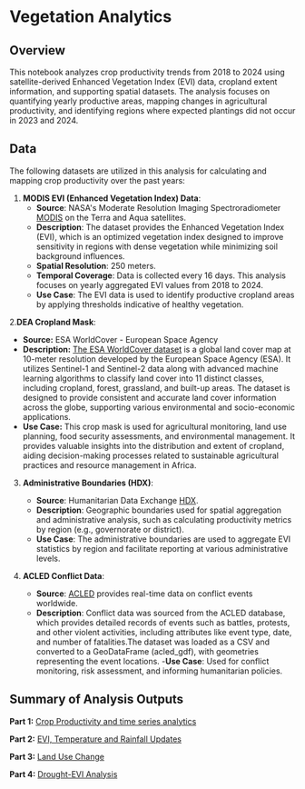 # Vegetation Analytics
## Overview

This notebook analyzes crop productivity trends from 2018 to 2024 using satellite-derived Enhanced Vegetation Index (EVI) data, cropland extent information, and supporting spatial datasets. The analysis focuses on quantifying yearly productive areas, mapping changes in agricultural productivity, and identifying regions where expected plantings did not occur in 2023 and 2024.

## Data

The following datasets are utilized in this analysis for calculating and mapping crop productivity over the past years:

1. **MODIS EVI (Enhanced Vegetation Index) Data**:
   - **Source**: NASA's Moderate Resolution Imaging Spectroradiometer [MODIS](https://modis.gsfc.nasa.gov/data/) on the Terra and Aqua satellites.
   - **Description**: The dataset provides the Enhanced Vegetation Index (EVI), which is an optimized vegetation index designed to improve sensitivity in regions with dense vegetation while minimizing soil background influences.
   - **Spatial Resolution**: 250 meters.
   - **Temporal Coverage**: Data is collected every 16 days. This analysis focuses on yearly aggregated EVI values from 2018 to 2024.
   - **Use Case**: The EVI data is used to identify productive cropland areas by applying thresholds indicative of healthy vegetation.

2.**DEA Cropland Mask**:
   - **Source:** ESA WorldCover - European Space Agency
   - **Description:** [The ESA WorldCover dataset](https://developers.google.com/earth-engine/datasets/catalog/ESA_WorldCover_v100) is a global land cover map at 10-meter resolution developed by the European Space Agency (ESA). It utilizes Sentinel-1 and Sentinel-2 data along with advanced machine learning algorithms to classify land cover into 11 distinct classes, including cropland, forest, grassland, and built-up areas. The dataset is designed to provide consistent and accurate land cover information across the globe, supporting various environmental and socio-economic applications.
   - **Use Case:** This crop mask is used for agricultural monitoring, land use planning, food security assessments, and environmental management. It provides valuable insights into the distribution and extent of cropland, aiding decision-making processes related to sustainable agricultural practices and resource management in Africa.

3. **Administrative Boundaries (HDX)**:
   - **Source**: Humanitarian Data Exchange [HDX](https://data.humdata.org/).
   - **Description**: Geographic boundaries used for spatial aggregation and administrative analysis, such as calculating productivity metrics by region (e.g., governorate or district).
   - **Use Case**: The administrative boundaries are used to aggregate EVI statistics by region and facilitate reporting at various administrative levels.

4. **ACLED Conflict Data**:
   - **Source**: [ACLED](https://acleddata.com/data/) provides real-time data on conflict events worldwide.
   - **Description**: Conflict data was sourced from the ACLED database, which provides detailed records of events such as battles, protests, and other violent activities, including attributes like event type, date, and number of fatalities.The dataset was loaded as a CSV and converted to a GeoDataFrame (acled_gdf), with geometries representing the event locations.
   -**Use Case**: Used for conflict monitoring, risk assessment, and informing humanitarian policies.

## Summary of Analysis Outputs
**Part 1:** [Crop Productivity and time series analytics](./evi-analytics.ipynb)

**Part 2:** [EVI, Temperature and Rainfall Updates](./ChangeMaps.ipynb)

**Part 3:** [Land Use Change](./lulc.ipynb)

**Part 4:** [Drought-EVI Analysis](./drought.ipynb)
